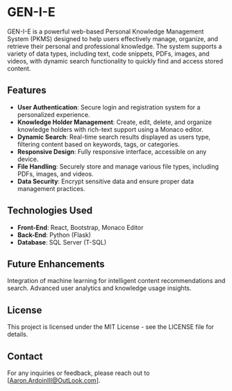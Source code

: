 # GEN-I-E

GEN-I-E is a powerful web-based Personal Knowledge Management System (PKMS) designed to help users effectively manage, organize, and retrieve their personal and professional knowledge. The system supports a variety of data types, including text, code snippets, PDFs, images, and videos, with dynamic search functionality to quickly find and access stored content.

## Features
- **User Authentication**: Secure login and registration system for a personalized experience.
- **Knowledge Holder Management**: Create, edit, delete, and organize knowledge holders with rich-text support using a Monaco editor.
- **Dynamic Search**: Real-time search results displayed as users type, filtering content based on keywords, tags, or categories.
- **Responsive Design**: Fully responsive interface, accessible on any device.
- **File Handling**: Securely store and manage various file types, including PDFs, images, and videos.
- **Data Security**: Encrypt sensitive data and ensure proper data management practices.

## Technologies Used
- **Front-End**: React, Bootstrap, Monaco Editor
- **Back-End**: Python (Flask)
- **Database**: SQL Server (T-SQL)

## Future Enhancements
Integration of machine learning for intelligent content recommendations and search.
Advanced user analytics and knowledge usage insights.
## License
This project is licensed under the MIT License - see the LICENSE file for details.

## Contact
For any inquiries or feedback, please reach out to [Aaron.ArdoinIII@OutLook.com].
